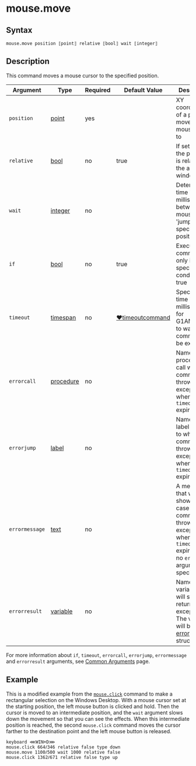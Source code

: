 # mouse.move

## Syntax

```G1ANT
mouse.move position ⟦point⟧ relative ⟦bool⟧ wait ⟦integer⟧
```

## Description

This command moves a mouse cursor to the specified position.

| Argument | Type | Required | Default Value | Description |
| -------- | ---- | -------- | ------------- | ----------- |
|`position`| [point](https://manual.g1ant.com/link/G1ANT.Language/G1ANT.Language/Structures/PointStructure.md) | yes |  | XY coordinates of a pixel to move a mouse cursor to |
|`relative`| [bool](https://manual.g1ant.com/link/G1ANT.Language/G1ANT.Language/Structures/BooleanStructure.md) | no | true | If set to `true`, the position is relative to the active window |
|`wait`| [integer](https://github.com/G1ANT-Robot/G1ANT.Manual/blob/master/G1ANT-Language/Structures/integer.md) | no |  | Determines time in milliseconds between mouse 'jumps' to the specified position |
| `if`           | [bool](https://manual.g1ant.com/link/G1ANT.Language/G1ANT.Language/Structures/BooleanStructure.md) | no       | true                                                        | Executes the command only if a specified condition is true   |
| `timeout`      | [timespan](https://manual.g1ant.com/link/G1ANT.Language/G1ANT.Language/Structures/TimeSpanStructure.md) | no       | [♥timeoutcommand](https://manual.g1ant.com/link/G1ANT.Language/G1ANT.Addon.Core/Variables/TimeoutCommandVariable.md) | Specifies time in milliseconds for G1ANT.Robot to wait for the command to be executed |
| `errorcall`    | [procedure](https://manual.g1ant.com/link/G1ANT.Language/G1ANT.Language/Structures/ProcedureStructure.md) | no       |                                                             | Name of a procedure to call when the command throws an exception or when a given `timeout` expires |
| `errorjump`    | [label](https://manual.g1ant.com/link/G1ANT.Language/G1ANT.Language/Structures/LabelStructure.md) | no       |                                                             | Name of the label to jump to when the command throws an exception or when a given `timeout` expires |
| `errormessage` | [text](https://manual.g1ant.com/link/G1ANT.Language/G1ANT.Language/Structures/TextStructure.md) | no       |                                                             | A message that will be shown in case the command throws an exception or when a given `timeout` expires, and no `errorjump` argument is specified |
| `errorresult`  | [variable](https://manual.g1ant.com/link/G1ANT.Language/G1ANT.Language/Structures/VariableStructure.md) | no       |                                                             | Name of a variable that will store the returned exception. The variable will be of [error](https://manual.g1ant.com/link/G1ANT.Language/G1ANT.Language/Structures/ErrorStructure.md) structure  |

For more information about `if`, `timeout`, `errorcall`, `errorjump`, `errormessage` and `errorresult` arguments, see [Common Arguments](https://manual.g1ant.com/link/G1ANT.Manual/appendices/common-arguments.md) page.

## Example

This is a modified example from the [`mouse.click`](https://manual.g1ant.com/link/G1ANT.Addon.Core-1/G1ANT.Addon.Core/Commands/MouseClickCommand.md) command to make a rectangular selection on the Windows Desktop. With a mouse cursor set at the starting position, the left mouse button is clicked and hold. Then the cursor is moved to an intermediate position, and the `wait` argument slows down the movement so that you can see the effects. When this intermediate position is reached, the second `mouse.click` command moves the cursor farther to the destination point and the left mouse button is released.

```G1ANT
keyboard ⋘WIN+D⋙
mouse.click 664⫽346 relative false type down
mouse.move 1100⫽500 wait 1000 relative false
mouse.click 1362⫽671 relative false type up
```
